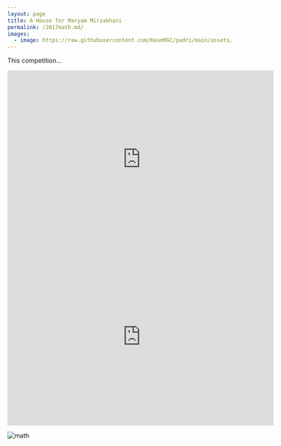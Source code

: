 ```yaml
---
layout: page
title: A House for Maryam Mirzakhani
permalink: /2017math.md/
images:
  - image: https://raw.githubusercontent.com/KeanMGC/padri/main/assets/IMG_20210328_151116.jpg
---
```


This competition...

<iframe width="600" height="400" allowfullscreen style="border-style:none;" src="https://cdn.pannellum.org/2.5/pannellum.htm#panorama=https%3A//raw.githubusercontent.com/phiarch/_/master/2017%2520Math%2520Competition/20210929pano01.jpg&autoLoad=true"></iframe>

<iframe width="600" height="400" allowfullscreen style="border-style:none;" src="https://cdn.pannellum.org/2.5/pannellum.htm#panorama=https%3A//raw.githubusercontent.com/phiarch/_/master/2017%2520Math%2520Competition/20210929pano02.jpg&autoLoad=true"></iframe>




[comment]: <> ({% include carousel.html height="50" unit="%" duration="7" %})

![math](https://user-images.githubusercontent.com/19368079/135240368-c4b04343-7544-49bf-8b4e-4c2170c0902c.gif)
